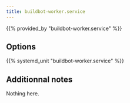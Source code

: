 ```yaml
---
title: buildbot-worker.service
---
```


{{% provided_by "buildbot-worker.service" %}}

## Options

{{% systemd_unit "buildbot-worker.service" %}}

## Additionnal notes

Nothing here.